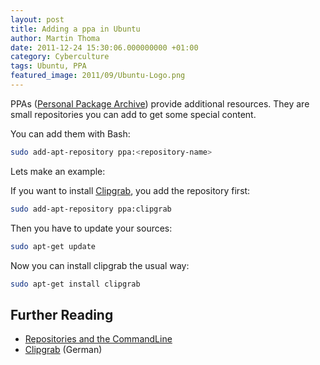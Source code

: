 ```yaml
---
layout: post
title: Adding a ppa in Ubuntu
author: Martin Thoma
date: 2011-12-24 15:30:06.000000000 +01:00
category: Cyberculture
tags: Ubuntu, PPA
featured_image: 2011/09/Ubuntu-Logo.png
---
```

PPAs (<a href="http://en.wikipedia.org/wiki/Personal_Package_Archive">Personal Package Archive</a>) provide additional resources. They are small repositories you can add to get some special content.

You can add them with Bash:
```bash
sudo add-apt-repository ppa:<repository-name>
```

Lets make an example:

If you want to install <a href="http://clipgrab.de/en">Clipgrab</a>, you add the repository first:
```bash
sudo add-apt-repository ppa:clipgrab
```

Then you have to update your sources:
```bash
sudo apt-get update
```

Now you can install clipgrab the usual way:
```bash
sudo apt-get install clipgrab
```

<h2>Further Reading</h2>
<ul>
  <li><a href="https://help.ubuntu.com/community/Repositories/CommandLine">Repositories and the CommandLine</a></li>
  <li><a href="http://wiki.ubuntuusers.de/Clipgrab">Clipgrab</a> (German)</li>
</ul>
